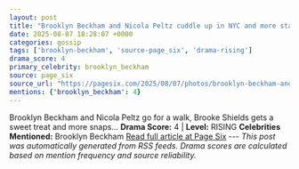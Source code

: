 ```yaml
---
layout: post
title: "Brooklyn Beckham and Nicola Peltz cuddle up in NYC and more star snaps"
date: 2025-08-07 18:28:07 +0000
categories: gossip
tags: ['brooklyn-beckham', 'source-page_six', 'drama-rising']
drama_score: 4
primary_celebrity: brooklyn_beckham
source: page_six
source_url: "https://pagesix.com/2025/08/07/photos/brooklyn-beckham-and-nicola-peltz-cuddle-up-in-nyc-and-more-star-snaps/"
mentions: {'brooklyn_beckham': 4}
---
```


Brooklyn Beckham and Nicola Peltz go for a walk, Brooke Shields gets a sweet treat and more snaps... **Drama Score:** 4 | **Level:** RISING **Celebrities Mentioned:** Brooklyn Beckham [Read full article at Page Six](https://pagesix.com/2025/08/07/photos/brooklyn-beckham-and-nicola-peltz-cuddle-up-in-nyc-and-more-star-snaps/) --- *This post was automatically generated from RSS feeds. Drama scores are calculated based on mention frequency and source reliability.*